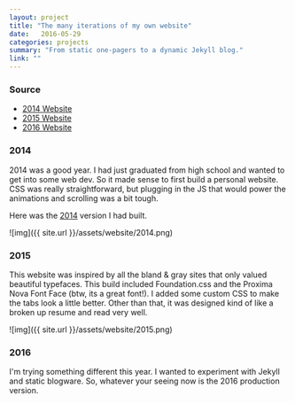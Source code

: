 ```yaml
---
layout: project
title: "The many iterations of my own website"
date:   2016-05-29
categories: projects
summary: "From static one-pagers to a dynamic Jekyll blog."
link: ""
---
```


### Source
* [2014 Website](https://github.com/minupalaniappan/2014)
* [2015 Website](https://github.com/minupalaniappan/minupalaniappan.github.io/tree/c287921e2de873601ba7e581d942b6ea6412b93e)
* [2016 Website](https://github.com/minupalaniappan/minupalaniappan.github.io)


### 2014

2014 was a good year. I had just graduated from high school and wanted to get into some web dev. So it made sense to first build a personal website. CSS was really straightforward, but plugging in the JS that would power the animations and scrolling was a bit tough.

Here was the [2014](http://www.minupalaniappan.com/2014) version I had built.

![img]({{ site.url }}/assets/website/2014.png)

### 2015

This website was inspired by all the bland & gray sites that only valued beautiful typefaces. This build included Foundation.css and the Proxima Nova Font Face (btw, its a great font!). I added some custom CSS to make the tabs look a little better. Other than that, it was designed kind of like a broken up resume and read very well.

![img]({{ site.url }}/assets/website/2015.png)

### 2016

I'm trying something different this year. I wanted to experiment with Jekyll and static blogware. So, whatever your seeing now is the 2016 production version.
